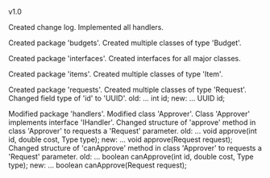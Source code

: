 v1.0

Created change log.
Implemented all handlers.

Created package 'budgets'.
Created multiple classes of type 'Budget'.

Created package 'interfaces'.
Created interfaces for all major classes.

Created package 'items'.
Created multiple classes of type 'Item'.

Created package 'requests'.
Created multiple classes of type 'Request'.
Changed field type of 'id' to 'UUID'.
old: ... int id;
new: ... UUID id;

Modified package 'handlers'.
Modified class 'Approver'.
Class 'Approver' implements interface 'IHandler'.
Changed structure of 'approve' method in class 'Approver' to requests a 'Request' parameter.
old: ... void approve(int id, double cost, Type type);
new: ... void approve(Request request);
Changed structure of 'canApprove' method in class 'Approver' to requests a 'Request' parameter.
old: ... boolean canApprove(int id, double cost, Type type);
new: ... boolean canApprove(Request request);